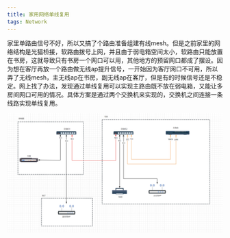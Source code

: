 ```yaml
---
title: 家用网络单线复用
tags: Network
---
```


家里单路由信号不好，所以又搞了个路由准备组建有线mesh。但是之前家里的网络结构是光猫桥接，软路由拨号上网，并且由于弱电箱空间太小，软路由只能放置在书房，这就导致只有书房一个网口可以用，其他地方的预留网口都成了摆设。因为想在客厅再放一个路由做无线ap提升信号，一开始因为客厅网口不可用，所以弄了无线mesh，主无线ap在书房，副无线ap在客厅，但是有的时候信号还是不稳定。网上找了办法，发现通过单线复用可以实现主路由既不放在弱电箱，又能让多房间网口可用的情况。具体方案是通过两个交换机来实现的，交换机之间连接一条线路实现单线复用。

![network-topology](/assets/images/2023-06-10-家庭网络单线复用/单线复用.png)


